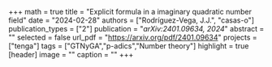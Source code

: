 +++
math = true
title = "Explicit formula in a imaginary quadratic number field"
date = "2024-02-28"
authors = ["Rodríguez-Vega, J.J.", "casas-o"]
publication_types = ["2"]
publication = "*arXiv:2401.09634, 2024*"
abstract = ""
selected = false
url_pdf = "https://arxiv.org/pdf/2401.09634"
projects = ["tenga"]
tags = ["GTNyGA","p-adics","Number theory"]
highlight = true
[header]
image = ""
caption = ""
+++
